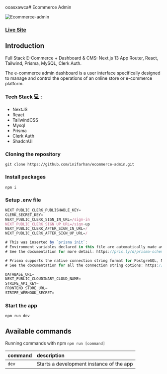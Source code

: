 ooasxawca# Ecommerce Admin

![Ecommerce-admin](https://i.postimg.cc/rczsW-CB4/ecommerce-admin.png)

### [Live Site](https://ecommerce-admin-iota-sepia.vercel.app/)

## Introduction
Full Stack E-Commerce + Dashboard & CMS: Next.js 13 App Router, React, Tailwind, Prisma, MySQL, Clerk Auth.

The e-commerce admin dashboard is a user interface specifically designed to manage and control the operations of an online store or e-commerce platform.

### Tech Stack 💻 :
- NextJS
- React
- TailwindCSS
- Mysql
- Prisma
- Clerk Auth
- ShadcnUI

### Cloning the repository

```shell
git clone https://github.com/inifarhan/ecommerce-admin.git
```

### Install packages

```shell
npm i
```

### Setup .env file


```js
NEXT_PUBLIC_CLERK_PUBLISHABLE_KEY=
CLERK_SECRET_KEY=
NEXT_PUBLIC_CLERK_SIGN_IN_URL=/sign-in
NEXT_PUBLIC_CLERK_SIGN_UP_URL=/sign-up
NEXT_PUBLIC_CLERK_AFTER_SIGN_IN_URL=/
NEXT_PUBLIC_CLERK_AFTER_SIGN_UP_URL=/

# This was inserted by `prisma init`:
# Environment variables declared in this file are automatically made available to Prisma.
# See the documentation for more detail: https://pris.ly/d/prisma-schema#accessing-environment-variables-from-the-schema

# Prisma supports the native connection string format for PostgreSQL, MySQL, SQLite, SQL Server, MongoDB and CockroachDB.
# See the documentation for all the connection string options: https://pris.ly/d/connection-strings

DATABASE_URL=
NEXT_PUBLIC_CLOUDINARY_CLOUD_NAME=
STRIPE_API_KEY=
FRONTEND_STORE_URL=
STRIPE_WEBHOOK_SECRET=
```

### Start the app

```shell
npm run dev
```

## Available commands

Running commands with npm `npm run [command]`

| command         | description                              |
| :-------------- | :--------------------------------------- |
| `dev`           | Starts a development instance of the app |

